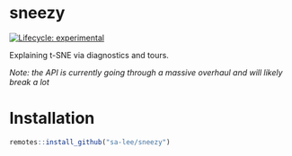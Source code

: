 
<!-- README.md is generated from README.Rmd. Please edit that file -->

# sneezy

<!-- badges: start -->

[![Lifecycle:
experimental](https://img.shields.io/badge/lifecycle-experimental-orange.svg)](https://www.tidyverse.org/lifecycle/#experimental)

<!-- badges: end -->

Explaining t-SNE via diagnostics and tours.

*Note: the API is currently going through a massive overhaul and will
likely break a lot*

# Installation

``` r
remotes::install_github("sa-lee/sneezy")
```

